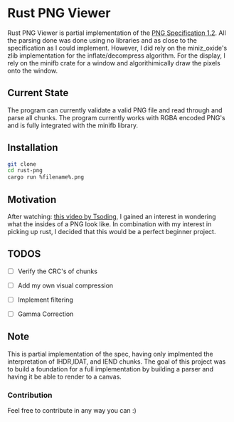 # Rust PNG Viewer

Rust PNG Viewer is partial implementation of the [PNG Specification 1.2](http://www.libpng.org/pub/png/spec/1.2/PNG-Contents.html). All the parsing done 
was done using no libraries and as close to the specification as I could implement. However, I did rely on the miniz_oxide's zlib implementation for the inflate/decompress algorithm. For the display, I rely on the minifb crate for a window and algorithimically draw the pixels onto the window.

## Current State
The program can currently validate a valid PNG file and read through and parse all chunks. The program currently works with RGBA encoded PNG's and is fully integrated with the minifb library.

## Installation

```sh
git clone 
cd rust-png
cargo run %filename%.png
```

## Motivation
After watching: [this video by Tsoding](https://www.youtube.com/watch?v=M9ZwuIv3xz8), I gained an interest in wondering what the insides of a PNG look like. In combination with my interest in picking up rust, I decided that this would be a perfect beginner project.

## TODOS

 - [ ] Verify the CRC's of chunks
 - [ ] Add my own visual compression 
 - [ ] Implement filtering 
 - [ ] Gamma Correction 


## Note

This is partial implementation of the spec, having only implmented the interpretation of IHDR,IDAT, and IEND chunks. The goal of this project was to 
build a foundation for a full implementation by building a parser and having it be able to render to a canvas. 


### Contribution

Feel free to contribute in any way you can :) 
